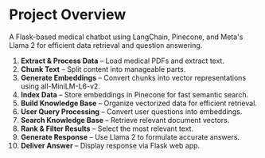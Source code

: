 # Project Overview

A Flask-based medical chatbot using LangChain, Pinecone, and Meta's Llama 2 for efficient data retrieval and question answering.

1. **Extract & Process Data** – Load medical PDFs and extract text.
2. **Chunk Text** – Split content into manageable parts.
3. **Generate Embeddings** – Convert chunks into vector representations using all-MiniLM-L6-v2.
4. **Index Data** – Store embeddings in Pinecone for fast semantic search.
5. **Build Knowledge Base** – Organize vectorized data for efficient retrieval.
6. **User Query Processing** – Convert user questions into embeddings.
7. **Search Knowledge Base** – Retrieve relevant document vectors.
8. **Rank & Filter Results** – Select the most relevant text.
9. **Generate Response** – Use Llama 2 to formulate accurate answers.
10. **Deliver Answer** – Display response via Flask web app.
